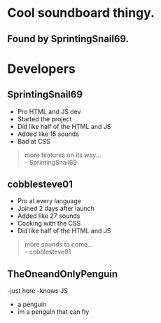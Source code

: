 # Cool soundboard thingy. 
## Found by SprintingSnail69.
# Developers
## SprintingSnail69
- Pro HTML and JS dev
- Started the project
- Did like half of the HTML and JS
- Added like 15 sounds
- Bad at CSS
> more features on its way... <br>
>             - SprintingSnail69
## cobblesteve01
- Pro at every language
- Joined 2 days after launch
- Added like 27 sounds
- Cooking with the CSS
- Did like half of the HTML and JS
> more sounds to come... <br>
>             - cobblesteve01
## TheOneandOnlyPenguin
-just here
-knows JS
- a penguin
- im a penguin that can fly
